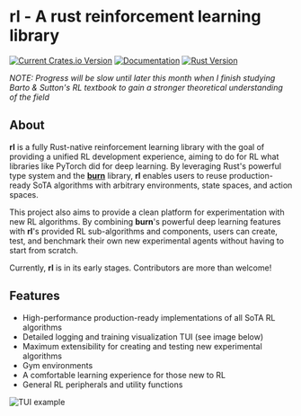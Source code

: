 # rl - A rust reinforcement learning library

[![Current Crates.io Version](https://img.shields.io/crates/v/rl.svg)](https://crates.io/crates/rl)
[![Documentation](https://img.shields.io/badge/Docs-latest-blue)](https://docs.rs/rl/0.4.0/rl/)
[![Rust Version](https://img.shields.io/badge/Rust-v1.79.0+-tan)](https://releases.rs/docs/1.79.0)

*NOTE: Progress will be slow until later this month when I finish studying Barto & Sutton's RL textbook to gain a stronger theoretical understanding of the field*

## About
**rl** is a fully Rust-native reinforcement learning library with the goal of providing a unified RL development experience, aiming to do for RL what libraries like PyTorch did for deep learning. By leveraging Rust's powerful type system and the [**burn**](https://github.com/tracel-ai/burn) library, **rl** enables users to reuse production-ready SoTA algorithms with arbitrary environments, state spaces, and action spaces. 

This project also aims to provide a clean platform for experimentation with new RL algorithms. By combining **burn**'s powerful deep learning features with **rl**'s provided RL sub-algorithms and components, users can create, test, and benchmark their own new experimental agents without having to start from scratch.

Currently, **rl** is in its early stages. Contributors are more than welcome!

## Features
 - High-performance production-ready implementations of all SoTA RL algorithms
 - Detailed logging and training visualization TUI (see image below)
 - Maximum extensibility for creating and testing new experimental algorithms
 - Gym environments
 - A comfortable learning experience for those new to RL
 - General RL peripherals and utility functions

![TUI example](https://github.com/benbaarber/rl/assets/6320364/d0c545bb-a5f4-4487-8e33-1a02a3fb4577)
